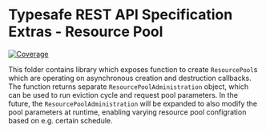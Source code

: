 # Typesafe REST API Specification Extras - Resource Pool

[![Coverage](https://codecov.io/gh/ty-ras/extras/branch/main/graph/badge.svg?flag=resource-pool)](https://codecov.io/gh/ty-ras/extras)

This folder contains library which exposes function to create `ResourcePool`s which are operating on asynchronous creation and destruction callbacks.
The function returns separate `ResourcePoolAdministration` object, which can be used to run eviction cycle and request pool parameters.
In the future, the `ResourcePoolAdministration` will be expanded to also modify the pool parameters at runtime, enabling varying resource pool configration based on e.g. certain schedule.
